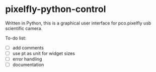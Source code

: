 # pixelfly-python-control

Written in Python, this is a graphical user interface for pco.pixelfly usb scientific camera.

To-do list:
- [ ] add comments
- [ ] use pt as unit for widget sizes
- [ ] error handling
- [ ] documentation
